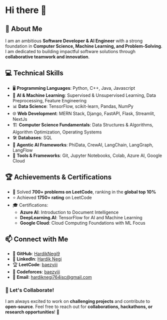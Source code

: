 # Hi there 👋

<!--
**HardikNegi9/HardikNegi9** is a ✨ _special_ ✨ repository because its `README.md` (this file) appears on your GitHub profile.

Here are some ideas to get you started:

- 🔭 I’m currently working on ...
- 🌱 I’m currently learning ...
- 👯 I’m looking to collaborate on ...
- 🤔 I’m looking for help with ...
- 💬 Ask me about ...
- 📫 How to reach me: ...
- 😄 Pronouns: ...
- ⚡ Fun fact: ...
-->

## 🚀 About Me
I am an ambitious **Software Developer & AI Engineer** with a strong foundation in **Computer Science, Machine Learning, and Problem-Solving**. I am dedicated to building impactful software solutions through **collaborative teamwork and innovation**.

## 💻 Technical Skills
- 🖥️ **Programming Languages**: Python, C++, Java, Javascript
- 🤖 **AI & Machine Learning**: Supervised & Unsupervised Learning, Data Preprocessing, Feature Engineering
- 📊 **Data Science**: TensorFlow, scikit-learn, Pandas, NumPy
- 🌐 **Web Development**: MERN Stack, Django, FastAPI, Flask, Streamlit, NextJs
- 🏗️ **Computer Science Fundamentals**: Data Structures & Algorithms, Algorithm Optimization, Operating Systems
- 🛠️ **Databases**: SQL
- 🧠 **Agentic AI Frameworks**: PhiData, CrewAI, LangChain, LangGraph, LangFlow
- 🔧 **Tools & Frameworks**: Git, Jupyter Notebooks, Colab, Azure AI, Google Cloud

## 🏆 Achievements & Certifications
- 🏅 Solved **700+ problems on LeetCode**, ranking in the **global top 10%**
- ⭐ Achieved **1750+ rating** on LeetCode
- 🎓 Certifications:
  - **Azure AI**: Introduction to Document Intelligence
  - **DeepLearning.AI**: TensorFlow for AI and Machine Learning
  - **Google Cloud**: Cloud Computing Foundations with ML Focus

## 📫 Connect with Me
- 🔗 **GitHub**: [HardikNegi9](https://github.com/HardikNegi9)
- 💼 **LinkedIn**: [Hardik Negi](https://www.linkedin.com/in/hardik-negi-b38a2526a/)
- 🏆 **LeetCode**: [baezyiii](https://leetcode.com/u/baezyiii/)
- 🎯 **Codeforces**: [baezyiii](https://codeforces.com/profile/baezyiii)
- 📧 **Email**: hardiknegi764isc@gmail.com

### 🚀 Let's Collaborate!
I am always excited to work on **challenging projects** and contribute to **open-source**. Feel free to reach out for **collaborations, hackathons, or research opportunities**! 🚀

